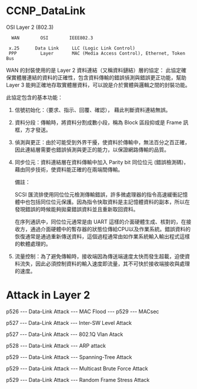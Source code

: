 # CCNP_DataLink
OSI Layer 2 (802.3)


      WAN        OSI        IEEE802.3
                    
     x.25      Data Link     LLC (Logic Link Control)
     PPP         Layer       MAC (Media Access Control), Ethernet, Token Bus
     

WAN 的封裝使用的是 Layer 2 資料連結（又稱資料鏈結）層的協定：
此協定確保實體層連結的資料的正確性，包含資料傳輸的錯誤偵測與錯誤更正功能，幫助 Layer 3 能夠正確地存取實體層資料，可以說是介於實體與邏輯之間的封裝功能。

此協定包含的基本功能：

1. 信號初始化：（要求、指示、回覆、確認）， 藉此判斷資料連結無誤。

2. 資料分段：傳輸時，將資料分割成數小段，稱為 Block 區段抑或是 Frame 訊框，方才發送。 

3. 偵測與更正：由於可能受到外界干擾，使資料於傳輸中，無法百分之百正確，因此連結層需要也錯誤偵測與更正的能力，以保證網路傳輸的品質。

4. 同步位元：資料連結層在資料傳輸中加入 Parity bit 同位位元 (錯誤檢測碼)，藉由同步技術，使資料能正確的在兩端間傳輸。

   備註：
   
   SCSI 匯流排使用同位位元檢測傳輸錯誤，許多微處理器的指令高速緩衝記憶體中也包括同位位元保護。因為指令快取資料是主記憶體資料的副本，所以在發現錯誤的時候能夠拋棄錯誤資料並且重新取回資料。
   
   在序列通訊中，同位位元通常是由 UART 這樣的介面硬體生成、核對的，在接收方，通過介面硬體中的暫存器的狀態位傳給CPU以及作業系統。錯誤資料的恢復通常是通過重新傳送資料，這個過程通常由如作業系統輸入輸出程式這樣的軟體處理的。 

5. 流量控制：為了避免傳輸時，接收端因為傳送端速度太快而發生超載，迫使資料流失，因此必須控制資料的輸入速度即流量，其不可快於接收端接收與處理的速度。

# Attack in Layer 2

p526 --- Data-Link Attack --- MAC Flood --- p529 --- MACsec

p527 --- Data-Link Attack --- Inter-SW Level Attack

p527 --- Data-Link Attack --- 802.1Q Vlan Atack

p528 --- Data-Link Attack --- ARP attack

p529 --- Data-Link Attack --- Spanning-Tree Attack

p529 --- Data-Link Attack --- Multicast Brute Force Attack

p529 --- Data-Link Attack --- Random Frame Stress Attack
